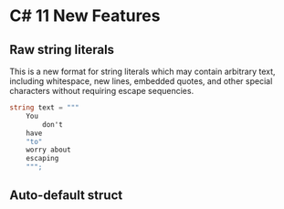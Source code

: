 # C# 11 New Features

## Raw string literals

This is a new format for string literals which may contain arbitrary text, including whitespace, new lines, embedded quotes, and other special characters without requiring
escape sequencies.

```csharp
string text = """
    You
        don't
    have
    "to"
    worry about
    escaping
    """;
```

## Auto-default struct
